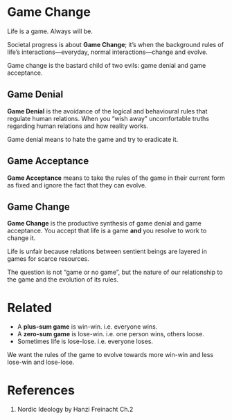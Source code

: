 # Game Change
Life is a game. Always will be.

Societal progress is about **Game Change**; it’s when the background rules of life’s interactions—everyday, normal interactions—change and evolve.

Game change is the bastard child of two evils: game denial and game acceptance.

## Game Denial
**Game Denial** is the avoidance of the logical and behavioural rules that regulate human relations. When you “wish away” uncomfortable truths regarding human relations and how reality works.

Game denial means to hate the game and try to eradicate it.

## Game Acceptance
**Game Acceptance** means to take the rules of the game in their current form as fixed and ignore the fact that they can evolve.

## Game Change
**Game Change** is the productive synthesis of game denial and game acceptance. You accept that life is a game **and** you resolve to work to change it.

Life is unfair because relations between sentient beings are layered in games for scarce resources. 

The question is not “game or no game”, but the nature of our relationship to the game and the evolution of its rules.

# Related
+ A **plus-sum game** is win-win. i.e. everyone wins.
+ A **zero-sum game** is lose-win. i.e. one person wins, others loose.
+ Sometimes life is lose-lose. i.e. everyone loses.

We want the rules of the game to evolve towards more win-win and less lose-win and lose-lose.

# References
1. Nordic Ideology by Hanzi Freinacht Ch.2
